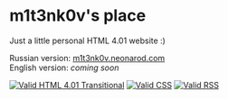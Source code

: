 # m1t3nk0v's place

Just a little personal HTML 4.01 website :)

Russian version: [m1t3nk0v.neonarod.com](http://m1t3nk0v.neonarod.com)  
English version: *coming soon*

[![Valid HTML 4.01 Transitional](http://www.w3.org/Icons/valid-html401)](http://validator.w3.org/check?uri=http://m1t3nk0v.neonarod.com)
[![Valid CSS](http://jigsaw.w3.org/css-validator/images/vcss)](http://jigsaw.w3.org/css-validator/validator?uri=http://m1t3nk0v.neonarod.com&profile=css2)
[![Valid RSS](https://validator.w3.org/feed/images/valid-rss-rogers.png)](http://validator.w3.org/feed/check.cgi?url=http://m1t3nk0v.neonarod.com/rss.xml)

